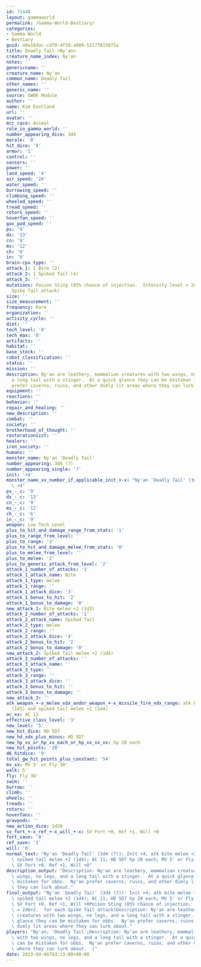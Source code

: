 ```yaml
---
id: 71448
layout: gammaworld
permalink: /Gamma-World-Bestiary/
categories:
- Gamma World
- Bestiary
guid: a0a16dac-cdf0-4f58-a889-5217f0156f5a
title: Deadly Tail «Ny'an»
creature_name_index: Ny'an
notes: ''
genericname: ''
creature_name: Ny'an
common_name: Deadly Tail
other_names: ''
generic_name: ''
source: GW06 Module
author: ''
name: Kim Eastland
url: ''
avatar: ''
mcc_race: Animal
role_in_gamma_world: ''
number_appearing_dice: 3d4
morale: '8'
hit_dice: '9'
armor: '1'
control: ''
sensors: ''
power: ''
land_speed: '4'
air_speed: '24'
water_speed: ''
burrowing_speed: ''
climbing_speed: ''
wheeled_speed: ''
tread_speed: ''
rotors_speed: ''
hoverfan_speed: ''
gav_pod_speed: ''
ps: '9'
dx: '13'
cn: '9'
ms: '12'
ch: '6'
in: '9'
brain-cpu type: ''
attack_1: 1 Bite (2)
attack_2: 1 Spiked Tail (4)
attack_3: ''
mutations: Poison Sting (85% chance of injection.  Intensity level = 2d6+2.  for each
  Spike Tail attack)
size: ''
size_measurement: ''
frequency: Rare
organization: ''
activity_cycle: ''
diet: ''
tech_level: '0'
tech_max: '0'
artifacts: ''
habitat: ''
base_stock: ''
robot_classification: ''
status: ''
mission: ''
description: Ny'an are leathery, mammalian creatures with two wings, no legs, and
  a long tail with a stinger.  At a quick glance they can be mistaken for obbs.  Ny'an
  prefer caverns, ruins, and other dimly lit areas where they can lurk about.
equipment: ''
reactions: ''
behavior: ''
repair_and_healing: ''
new_description: ''
combat: ''
society: ''
brotherhood_of_thought: ''
restorationsist: ''
healers: ''
iron_society: ''
humans: ''
monster_name: Ny'an 'Deadly Tail'
number_appearing: 3d4 (7)
number_appearing_single: '7'
init: '+4'
monster_name_xx_number_if_applicable_init_+-x: "Ny'an 'Deadly Tail' (3d4 (7)): Init\
  \ +4"
ps_-_c: '9'
dx_-_c: '13'
cn_-_c: '9'
ms_-_c: '12'
ch_-_c: '6'
in_-_c: '9'
weapon: Low Tech Level
plus_to_hit_and_damage_range_from_stats: '1'
plus_to_range_from_level: ''
plus_to_range: '3'
plus_to_hit_and_damage_melee_from_stats: '0'
plus_to_melee_from_level: ''
plus_to_melee: '2'
plus_to_generic_attack_from_level: '2'
attack_1_number_of_attacks: '1'
attack_1_attack_name: Bite
attack_1_type: melee
attack_1_range: ''
attack_1_attack_dice: '3'
attack_1_bonus_to_hit: '2'
attack_1_bonus_to_damage: '0'
new_attack_1: Bite melee +2 (1d3)
attack_2_number_of_attacks: '1'
attack_2_attack_name: Spiked Tail
attack_2_type: melee
attack_2_range: ''
attack_2_attack_dice: '4'
attack_2_bonus_to_hit: '2'
attack_2_bonus_to_damage: '0'
new_attack_2: Spiked Tail melee +2 (1d4)
attack_3_number_of_attacks: ''
attack_3_attack_name: ''
attack_3_type: ''
attack_3_range: ''
attack_3_attack_dice: ''
attack_3_bonus_to_hit: ''
attack_3_bonus_to_damage: ''
new_attack_3: ''
atk_weapon_+-x_melee_xdx_andor_weapon_+-x_missile_fire_xdx_range: atk bite melee +2
  (1d3) and spiked tail melee +2 (1d4)
ac_xx: AC 11
effective_class_level: '3'
new_level: '5'
new_hit_dice: HD 5D7
new_hd_xdx_plus_minus: HD 5D7
new_hp_xx_or_hp_xx_each_or_hp_xx_xx_xx: hp 20 each
new_hit_points: '20'
d6_hitdice: '9'
total_gw_hit_points_plus_constant: '54'
mv_xx: MV 5' or Fly 30'
walk: 5'
fly: Fly 30'
swim: ''
burrow: ''
climb: ''
wheels: ''
treads: ''
rotors: ''
hoverfans: ''
gravpods: ''
new_action_dice: 1d20
sv_fort_+-x_ref_+-x_will_+-x: SV Fort +0, Ref +1, Will +0
fort_save: '0'
ref_save: '1'
will: '0'
normal_text: "Ny'an 'Deadly Tail' (3d4 (7)): Init +4; atk bite melee +2 (1d3) and\
  \ spiked tail melee +2 (1d4); AC 11; HD 5D7 hp 20 each; MV 5' or Fly 30' ; 1d20;\
  \ SV Fort +0, Ref +1, Will +0"
description_output: "Description: Ny'an are leathery, mammalian creatures with two\
  \ wings, no legs, and a long tail with a stinger.  At a quick glance they can be\
  \ mistaken for obbs.  Ny'an prefer caverns, ruins, and other dimly lit areas where\
  \ they can lurk about."
final_output: "Ny'an 'Deadly Tail' (3d4 (7)): Init +4; atk bite melee +2 (1d3) and\
  \ spiked tail melee +2 (1d4); AC 11; HD 5D7 hp 20 each; MV 5' or Fly 30' ; 1d20;\
  \ SV Fort +0, Ref +1, Will +0Poison Sting (85% chance of injection.  Intensity level\
  \ = 2d6+2.  for each Spike Tail attack)Description: Ny'an are leathery, mammalian\
  \ creatures with two wings, no legs, and a long tail with a stinger.  At a quick\
  \ glance they can be mistaken for obbs.  Ny'an prefer caverns, ruins, and other\
  \ dimly lit areas where they can lurk about."
players: "Ny'an; 'Deadly Tail';Description: Ny'an are leathery, mammalian creatures\
  \ with two wings, no legs, and a long tail with a stinger.  At a quick glance they\
  \ can be mistaken for obbs.  Ny'an prefer caverns, ruins, and other dimly lit areas\
  \ where they can lurk about.  |"
date: 2023-04-06T03:13:00+00:00
---
```

</br>